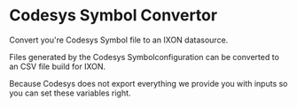 # Codesys Symbol Convertor

Convert you're Codesys Symbol file to an IXON datasource.

Files generated by the Codesys Symbolconfiguration can be converted to an CSV file build for IXON.

Because Codesys does not export everything we provide you with inputs so you can set these variables right.